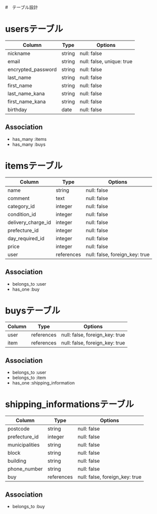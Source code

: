 #　テーブル設計

# usersテーブル
|Column             |Type      |Options                   |
|-------------------|----------|--------------------------|
|nickname           |string    |null: false               |
|email              |string    |null: false, unique: true |
|encrypted_password |string    |null: false               |
|last_name          |string    |null: false               |
|first_name         |string    |null: false               |
|last_name_kana     |string    |null: false               |
|first_name_kana    |string    |null: false               |
|birthday           |date      |null: false               |

## Association
- has_many :items
- has_many :buys

# itemsテーブル
|Column              |Type       |Options                         |
|--------------------|-----------|--------------------------------|
|name                |string     |null: false                     |
|comment             |text       |null: false                     |
|category_id         |integer    |null: false                     |
|condition_id        |integer    |null: false                     |
|delivery_charge_id  |integer    |null: false                     |
|prefecture_id       |integer    |null: false                     |
|day_required_id     |integer    |null: false                     |
|price               |integer    |null: false                     |
|user                |references |null: false, foreign_key: true  |

## Association
- belongs_to :user
- has_one :buy

# buysテーブル
|Column                |Type       |Options                        |
|----------------------|-----------|-------------------------------|
|user                  |references |null: false, foreign_key: true |
|item                  |references |null: false, foreign_key: true |

## Association
- belongs_to :user
- belongs_to :item
- has_one :shipping_information

# shipping_informationsテーブル
|Column          |Type      |Options                         |
|----------------|----------|--------------------------------|
|postcode        |string    |null: false                     |
|prefecture_id   |integer   |null: false                     |
|municipalities  |string    |null: false                     |
|block           |string    |null: false                     |
|building        |string    |null: false                     |
|phone_number    |string    |null: false                     |
|buy             |references|null: false, foreign_key: true  |

## Association
- belongs_to :buy


